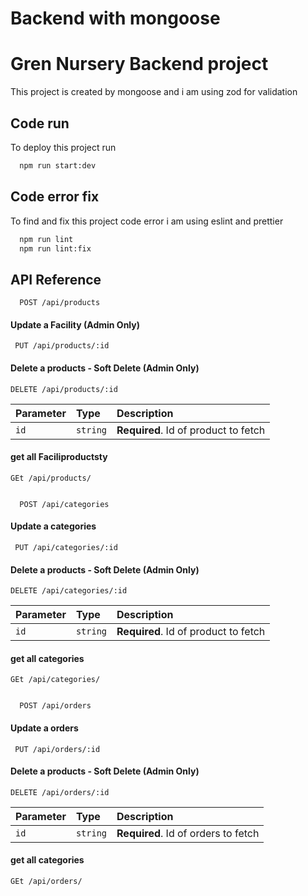 
# Backend with mongoose 
# Gren Nursery Backend project

This project is created by mongoose and i am using zod for validation


## Code run

To deploy this project run

```bash
  npm run start:dev
```

## Code error fix

To find and fix this project code error i am using eslint and prettier

```bash
  npm run lint
  npm run lint:fix
```
## API Reference
 

```http
  POST /api/products
```
#### Update a Facility (Admin Only)

```http
 PUT /api/products/:id
```

#### Delete a products - Soft Delete (Admin Only)

```http
DELETE /api/products/:id
```


| Parameter | Type     | Description                       |
| :-------- | :------- | :-------------------------------- |
| `id`      | `string` | **Required**. Id of product to fetch |
 

 
#### get all Faciliproductsty  

```http
GEt /api/products/


```
 
 
 

```http
  POST /api/categories
```
#### Update a categories  
```http
 PUT /api/categories/:id
```

#### Delete a products - Soft Delete (Admin Only)

```http
DELETE /api/categories/:id
```


| Parameter | Type     | Description                       |
| :-------- | :------- | :-------------------------------- |
| `id`      | `string` | **Required**. Id of product to fetch |
 

 
#### get all categories  

```http
GEt /api/categories/


```
 

 

 
 
 

```http
  POST /api/orders
```
#### Update a orders  
```http
 PUT /api/orders/:id
```

#### Delete a products - Soft Delete (Admin Only)

```http
DELETE /api/orders/:id
```


| Parameter | Type     | Description                       |
| :-------- | :------- | :-------------------------------- |
| `id`      | `string` | **Required**. Id of orders to fetch |
 

 
#### get all categories  

```http
GEt /api/orders/


```
 

 

 
 